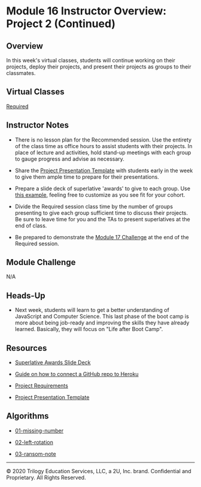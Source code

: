 # Module 16 Instructor Overview: Project 2 (Continued)

## Overview

In this week's virtual classes, students will continue working on their projects, deploy their projects, and present their projects as groups to their classmates. 

## Virtual Classes

[Required](./16.2-REQUIRED.md)

## Instructor Notes

* There is no lesson plan for the Recommended session. Use the entirety of the class time as office hours to assist students with their projects. In place of lecture and activities, hold stand-up meetings with each group to gauge progress and advise as necessary.

* Share the [Project Presentation Template](https://docs.google.com/presentation/d/1_u8TKy5zW5UlrVQVnyDEZ0unGI2tjQPDEpA0FNuBKAw/edit) with students early in the week to give them ample time to prepare for their presentations.

* Prepare a slide deck of superlative 'awards' to give to each group. Use [this example](https://docs.google.com/presentation/d/1QlPJhHnHvLLtKheKl4opm7tibkjjALZeAzwVvZdJDO0/edit?usp=sharing), feeling free to customize as you see fit for your cohort. 

* Divide the Required session class time by the number of groups presenting to give each group sufficient time to discuss their projects. Be sure to leave time for you and the TAs to present superlatives at the end of class.

* Be prepared to demonstrate the [Module 17 Challenge](../../01-Class-Content/17-CS/02-Challenge) at the end of the Required session.

## Module Challenge

N/A

## Heads-Up

* Next week, students will learn to get a better understanding of JavaScript and Computer Science. This last phase of the boot camp is more about being job-ready and improving the skills they have already learned. Basically, they will focus on "Life after Boot Camp". 

## Resources

* [Superlative Awards Slide Deck](https://docs.google.com/presentation/d/1QlPJhHnHvLLtKheKl4opm7tibkjjALZeAzwVvZdJDO0/edit?usp=sharing) 

* [Guide on how to connect a GitHub repo to Heroku](../../01-Class-Content/15-Project-2/04-Supplemental/GitHubHerokuConnect.md)

* [Project Requirements](../../01-Class-Content/14-MVC/04-Supplemental/Project-Requirements.md)

* [Project Presentation Template](https://docs.google.com/presentation/d/1_u8TKy5zW5UlrVQVnyDEZ0unGI2tjQPDEpA0FNuBKAw/edit)

## Algorithms

* [01-missing-number](../../../01-Class-Content/16-Project-2-Contd/03-Algorithms/01-missing-number)

* [02-left-rotation](../../../01-Class-Content/16-Project-2-Contd/03-Algorithms/02-left-rotation)

* [03-ransom-note](../../../01-Class-Content/16-Project-2-Contd/03-Algorithms/03-ransom-note)

---
© 2020 Trilogy Education Services, LLC, a 2U, Inc. brand.  Confidential and Proprietary.  All Rights Reserved.